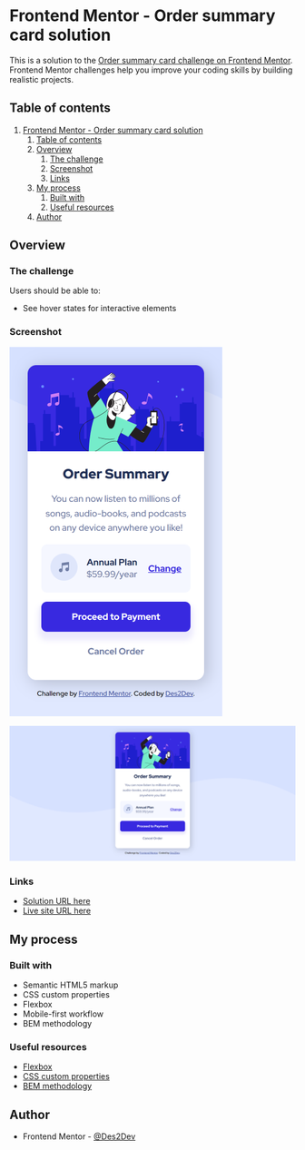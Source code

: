 # Frontend Mentor - Order summary card solution

This is a solution to the [Order summary card challenge on Frontend Mentor](https://www.frontendmentor.io/challenges/order-summary-component-QlPmajDUj). Frontend Mentor challenges help you improve your coding skills by building realistic projects.

## Table of contents

1. [Frontend Mentor - Order summary card solution](#frontend-mentor---order-summary-card-solution)
   1. [Table of contents](#table-of-contents)
   2. [Overview](#overview)
      1. [The challenge](#the-challenge)
      2. [Screenshot](#screenshot)
      3. [Links](#links)
   3. [My process](#my-process)
      1. [Built with](#built-with)
      2. [Useful resources](#useful-resources)
   4. [Author](#author)

## Overview

### The challenge

Users should be able to:

- See hover states for interactive elements

### Screenshot

![Mobile view](./screenshot/mobile-view.png)

![Desktop view](./screenshot/desktop-view.png)

### Links

- [Solution URL here](https://www.frontendmentor.io/solutions/mobilefirst-order-summary-card-using-flexbox-and-bem-RBXprPc5uo)
- [Live site URL here](https://des2dev.github.io/order-summary-card-component/)

## My process

### Built with

- Semantic HTML5 markup
- CSS custom properties
- Flexbox
- Mobile-first workflow
- BEM methodology

### Useful resources

- [Flexbox](https://developer.mozilla.org/en-US/docs/Web/CSS/CSS_Flexible_Box_Layout/Basic_Concepts_of_Flexbox)
- [CSS custom properties](https://developer.mozilla.org/en-US/docs/Web/CSS/Using_CSS_custom_properties)
- [BEM methodology](https://en.bem.info/methodology/)

## Author

- Frontend Mentor - [@Des2Dev](https://www.frontendmentor.io/profile/Des2Dev)
